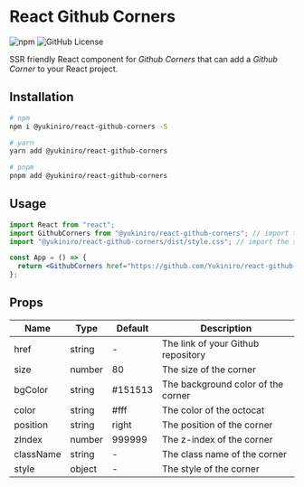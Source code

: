 # React Github Corners

![npm](https://img.shields.io/npm/v/@yukiniro/react-github-corners)
![GitHub License](https://img.shields.io/github/license/yukiniro/react-github-corners)

SSR friendly React component for _Github Corners_ that can add a _Github Corner_ to your React project.

## Installation

```bash
# npm
npm i @yukiniro/react-github-corners -S
```

```bash
# yarn
yarn add @yukiniro/react-github-corners
```

```bash
# pnpm
pnpm add @yukiniro/react-github-corners
```

## Usage

```jsx
import React from "react";
import GithubCorners from "@yukiniro/react-github-corners"; // import the component
import "@yukiniro/react-github-corners/dist/style.css"; // import the style

const App = () => {
  return <GithubCorners href="https://github.com/Yukiniro/react-github-corners" />;
};
```

## Props

| Name      | Type   | Default | Description                        |
| --------- | ------ | ------- | ---------------------------------- |
| href      | string | -       | The link of your Github repository |
| size      | number | 80      | The size of the corner             |
| bgColor   | string | #151513 | The background color of the corner |
| color     | string | #fff    | The color of the octocat           |
| position  | string | right   | The position of the corner         |
| zIndex    | number | 999999  | The z-index of the corner          |
| className | string | -       | The class name of the corner       |
| style     | object | -       | The style of the corner            |
